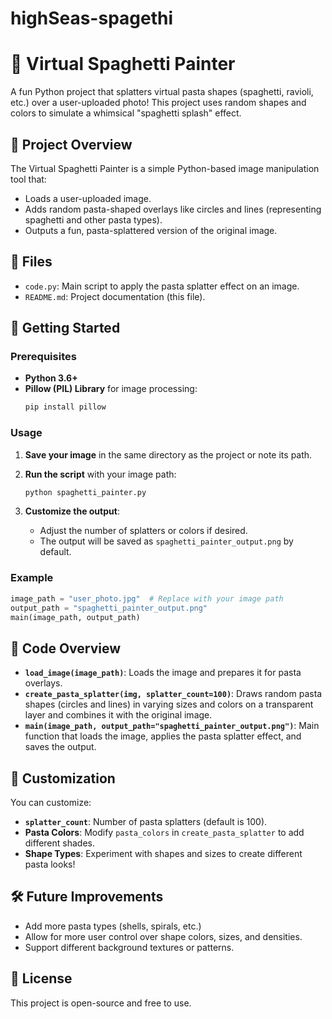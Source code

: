 # highSeas-spagethi


# 🍝 Virtual Spaghetti Painter

A fun Python project that splatters virtual pasta shapes (spaghetti, ravioli, etc.) over a user-uploaded photo! This project uses random shapes and colors to simulate a whimsical "spaghetti splash" effect.

## 📜 Project Overview
The Virtual Spaghetti Painter is a simple Python-based image manipulation tool that:
- Loads a user-uploaded image.
- Adds random pasta-shaped overlays like circles and lines (representing spaghetti and other pasta types).
- Outputs a fun, pasta-splattered version of the original image.

## 📂 Files
- `code.py`: Main script to apply the pasta splatter effect on an image.
- `README.md`: Project documentation (this file).

## 🚀 Getting Started
### Prerequisites
- **Python 3.6+**
- **Pillow (PIL) Library** for image processing:
  ```bash
  pip install pillow
  ```

### Usage
1. **Save your image** in the same directory as the project or note its path.
2. **Run the script** with your image path:
   ```bash
   python spaghetti_painter.py
   ```

3. **Customize the output**:
   - Adjust the number of splatters or colors if desired.
   - The output will be saved as `spaghetti_painter_output.png` by default.

### Example
```python
image_path = "user_photo.jpg"  # Replace with your image path
output_path = "spaghetti_painter_output.png"
main(image_path, output_path)
```

## 📝 Code Overview
- **`load_image(image_path)`**: Loads the image and prepares it for pasta overlays.
- **`create_pasta_splatter(img, splatter_count=100)`**: Draws random pasta shapes (circles and lines) in varying sizes and colors on a transparent layer and combines it with the original image.
- **`main(image_path, output_path="spaghetti_painter_output.png")`**: Main function that loads the image, applies the pasta splatter effect, and saves the output.

## 🎨 Customization
You can customize:
- **`splatter_count`**: Number of pasta splatters (default is 100).
- **Pasta Colors**: Modify `pasta_colors` in `create_pasta_splatter` to add different shades.
- **Shape Types**: Experiment with shapes and sizes to create different pasta looks!


## 🛠️ Future Improvements
- Add more pasta types (shells, spirals, etc.)
- Allow for more user control over shape colors, sizes, and densities.
- Support different background textures or patterns.

## 📜 License
This project is open-source and free to use.

